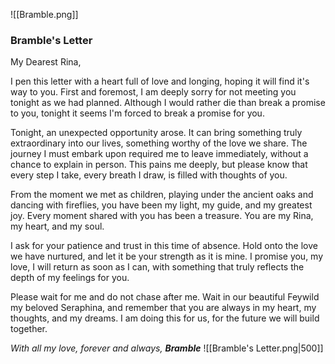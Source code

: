 ![[Bramble.png]]

### Bramble's Letter
My Dearest Rina,

I pen this letter with a heart full of love and longing, hoping it will find it's way to you. First and foremost, I am deeply sorry for not meeting you tonight as we had planned. Although I would rather die than break a promise to you, tonight it seems I'm forced to break a promise for you.

Tonight, an unexpected opportunity arose. It can bring something truly extraordinary into our lives, something worthy of the love we share. The journey I must embark upon required me to leave immediately, without a chance to explain in person. This pains me deeply, but please know that every step I take, every breath I draw, is filled with thoughts of you. 

From the moment we met as children, playing under the ancient oaks and dancing with fireflies, you have been my light, my guide, and my greatest joy. Every moment shared with you has been a treasure. You are my Rina, my heart, and my soul.

I ask for your patience and trust in this time of absence. Hold onto the love we have nurtured, and let it be your strength as it is mine. I promise you, my love, I will return as soon as I can, with something that truly reflects the depth of my feelings for you.

Please wait for me and do not chase after me. Wait in our beautiful Feywild my beloved Seraphina, and remember that you are always in my heart, my thoughts, and my dreams. I am doing this for us, for the future we will build together.

*With all my love, forever and always,*
***Bramble***
![[Bramble's Letter.png|500]]